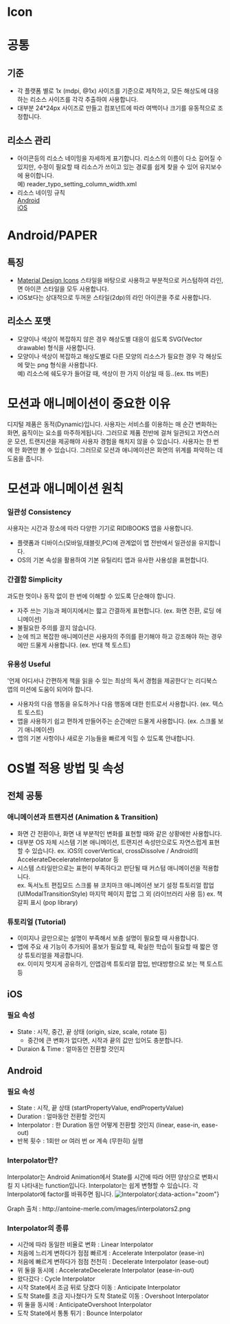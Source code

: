 # Icon

# 공통

## 기준
* 각 플랫폼 별로 1x (mdpi, @1x) 사이즈를 기준으로 제작하고, 모든 해상도에 대응하는 리소스 사이즈를 각각 추출하여 사용합니다.
* 대부분 24*24px 사이즈로 만들고 컴포넌트에 따라 여백이나 크기를 유동적으로 조정합니다.
## 리소스 관리
* 아이콘등의 리소스 네이밍을 자세하게 표기합니다. 리소스의 이름이 다소 길어질 수 있지만, 수정이 필요할 때 리소스가 쓰이고 있는 경로를 쉽게 찾을 수 있어 유지보수에 용이합니다. <br>
    예) reader_typo_setting_column_width.xml
* 리소스 네이밍 규칙 <br>
    [Android](https://github.com/ridi/style-guide/tree/master/Android#%EB%A6%AC%EC%86%8C%EC%8A%A4-%EB%84%A4%EC%9D%B4%EB%B0%8D) <br>
    [iOS](https://github.com/ridi/style-guide/tree/master/iOS#%EB%A6%AC%EB%94%94-%EB%A6%AC%EC%86%8C%EC%8A%A4-%EB%84%A4%EC%9D%B4%EB%B0%8D)


# Android/PAPER

## 특징
* [Material Design Icons](https://material.io/tools/icons/?style=baseline) 스타일을 바탕으로 사용하고 부분적으로 커스텀하여 라인, 면 아이콘 스타일을 모두 사용합니다.
* iOS보다는 상대적으로 두꺼운 스타일(2dp)의 라인 아이콘을 주로 사용합니다.
## 리소스 포맷
* 모양이나 색상이 복잡하지 않은 경우 해상도별 대응이 쉽도록 SVG(Vector drawable) 형식을 사용합니다.
* 모양이나 색상이 복잡하고 해상도별로 다른 모양의 리소스가 필요한 경우 각 해상도에 맞는 png 형식을 사용합니다.<br>
    예) 리소스에 쉐도우가 들어갈 때, 색상이 한 가지 이상일 때 등..(ex. tts 버튼)


# 모션과 애니메이션이 중요한 이유
디지털 제품은 동적(Dynamic)입니다. 사용자는 서비스를 이용하는 매 순간 변화하는 화면, 움직이는 요소를 마주하게됩니다. 
그러므로 제품 전반에 걸쳐 일관되고 자연스러운 모션, 트랜지션을 제공해야 사용자 경험을 해치지 않을 수 있습니다.
사용자는 한 번에 한 화면만 볼 수 있습니다. 그러므로 모션과 애니메이션은 화면의 위계를 파악하는 데 도움을 줍니다.

# 모션과 애니메이션 원칙

### 일관성 Consistency
사용자는 시간과 장소에 따라 다양한 기기로 RIDIBOOKS 앱을 사용합니다.
* 플랫폼과 디바이스(모바일,태블릿,PC)에 관계없이 앱 전반에서 일관성을 유지합니다.
* OS의 기본 속성을 활용하여 기본 유틸리티 앱과 유사한 사용성을 표현합니다.

### 간결함 Simplicity
과도한 멋이나 동작 없이 한 번에 이해할 수 있도록 단순해야 합니다.
* 자주 쓰는 기능과 페이지에서는 짧고 간결하게 표현합니다. (ex. 화면 전환, 로딩 애니메이션)
* 불필요한 주의를 끌지 않습니다.
* 눈에 띄고 복잡한 애니메이션은 사용자의 주의를 환기해야 하고 강조해야 하는 경우에만 드물게 사용합니다. (ex. 반대 책 토스트)

### 유용성 Useful
'언제 어디서나 간편하게 책을 읽을 수 있는 최상의 독서 경험을 제공한다'는 리디북스 앱의 미션에 도움이 되어야 합니다.
* 사용자의 다음 행동을 유도하거나 다음 행동에 대한 힌트로서 사용합니다. (ex. 텍스트 토스트)
* 앱을 사용하기 쉽고 편하게 만들어주는 순간에만 드물게 사용합니다. (ex. 스크롤 보기 애니메이션)
* 앱의 기본 사항이나 새로운 기능들을 빠르게 익힐 수 있도록 안내합니다.




# OS별 적용 방법 및 속성

## 전체 공통

### 애니메이션과 트랜지션 (Animation & Transition)
* 화면 간 전환이나, 화면 내 부분적인 변화를 표현할 때와 같은 상황에만 사용합니다. 
* 대부분 OS 자체 시스템 기본 애니메이션, 트랜지션 속성만으로도 자연스럽게 표현할 수 있습니다.
    ex. iOS의 coverVertical, crossDissolve / Android의 AccelerateDecelerateInterpolator 등
* 시스템 스타일만으로는 표현이 부족하다고 판단될 때 커스텀 애니메이션을 적용합니다. <br>
    ex. 독서노트 편집모드
    스크롤 뷰 코치마크 애니메이션
    보기 설정
    튜토리얼 팝업 (UIModalTransitionStyle)
    마지막 페이지 팝업
    그 외 (라이브러리 사용 등)
    ex. 책갈피 표시 (pop library)

### 튜토리얼 (Tutorial)
* 이미지나 글만으로는 설명이 부족해서 보충 설명이 필요할 때 사용합니다.
* 앱에 주요 새 기능이 추가되어 홍보가 필요할 때, 확실한 학습이 필요할 때 짧은 영상 튜토리얼을 제공합니다. <br>
    ex. 이미지 멋지게 공유하기, 인앱검색 튜토리얼 팝업, 반대방향으로 보는 책 토스트 등


## iOS
### 필요 속성
* State : 시작, 중간, 끝 상태 (origin, size, scale, rotate 등) <br>
    * 중간에 큰 변화가 없다면, 시작과 끝의 값만 있어도 충분합니다.
* Duraion & Time : 얼마동안 전환할 것인지 


## Android
### 필요 속성
* State : 시작, 끝 상태 (startPropertyValue, endPropertyValue)
* Duration : 얼마동안 전환할 것인지 
* Interpolator : 한 Duration 동안 어떻게 전환할 것인지 (linear, ease-in, ease-out)
* 반복 횟수 : 1회만 or 여러 번 or 계속 (무한히) 실행

### Interpolator란?
Interpolator는 Android Animation에서 State를 시간에 따라 어떤 양상으로 변화시킬 지 나타내는 function입니다.
Interpolator는 쉽게 변형할 수 있습니다. 각 Interpolator에 factor를 바꿔주면 됩니다.
![Interpolator](/image/motion/interpolator.png){:data-action="zoom"}
<figcaption>Graph 출처 : http://antoine-merle.com/images/interpolators2.png</figcaption>

### Interpolator의 종류
* 시간에 따라 동일한 비율로 변화 : Linear Interpolator
* 처음에 느리게 변하다가 점점 빠르게 : Accelerate Interpolator (ease-in)
* 처음에 빠르게 변하다가 점점 천천히 : Decelerate Interpolator (ease-out)
* 위 둘을 동시에 : AccelerateDecelerate Interpolator (ease-in-out)
* 왔다갔다 : Cycle Interpolator
* 시작 State에서 조금 뒤로 당겼다 이동 : Anticipate Interpolator
* 도착 State를 조금 지나쳤다가 도착 State로 이동 : Overshoot Interpolator
* 위 둘을 동시에 : AnticipateOvershoot Interpolator
* 도착 State에서 통통 튀기 : Bounce Interpolator


